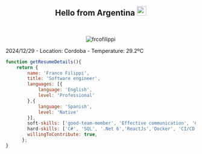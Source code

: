 <h2 align="center">Hello from Argentina <img src="https://media.giphy.com/media/hvRJCLFzcasrR4ia7z/giphy.gif" width="25"></h2>
<br>
<p align="center"> <img src="https://komarev.com/ghpvc/?username=frcofilippi&label=Franco's%20Profile%20Views%20&color=dc143c&style=plastic" alt="frcofilippi" /> </p>

2024/12/29 - Location: Cordoba - Temperature: 29.2ºC

```javascript
function getResumeDetails(){
    return {
        name: 'Franco Filippi',
        title: 'Software engineer',
        languages: [{
            language: 'English',
            level: 'Professional'
        },{
            language: 'Spanish',
            level: 'Native'
        }],
        soft-skills: ['good-team-member', 'Effective communication', 'Creative', 'Well-organized', 'Adaptability'],
        hard-skills: ['C#', 'SQL', '.Net 6','ReactJs','Docker', 'CI/CD', 'Linux', 'AWS'],
        willingToContribute: true,
      };
}
```

